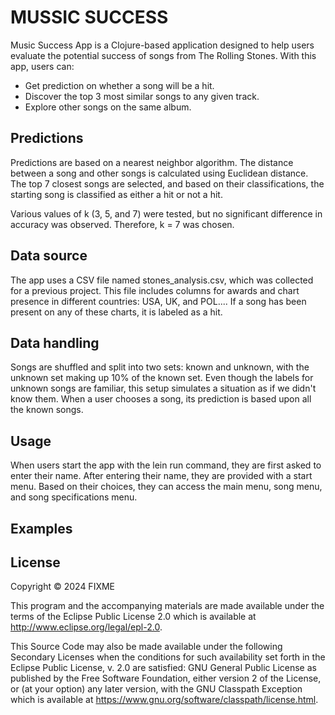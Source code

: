# MUSSIC SUCCESS
Music Success App is a Clojure-based application designed to help users evaluate the potential success of songs from The Rolling Stones. With this app, users can:
- Get prediction on whether a song will be a hit.
- Discover the top 3 most similar songs to any given track.
- Explore other songs on the same album.
  
## Predictions
Predictions are based on a nearest neighbor algorithm. The distance between a song and other songs is calculated using Euclidean distance. The top 7 closest songs are selected, and based on their classifications, the starting song is classified as either a hit or not a hit.

Various values of k (3, 5, and 7) were tested, but no significant difference in accuracy was observed. Therefore, k = 7 was chosen.

## Data source
The app uses a CSV file named stones_analysis.csv, which was collected for a previous project. This file includes columns for awards and chart presence in different countries: USA, UK, and POL.... 
If a song has been present on any of these charts, it is labeled as a hit.

## Data handling
Songs are shuffled and split into two sets: known and unknown, with the unknown set making up 10% of the known set. Even though the labels for unknown songs are familiar, this setup simulates a situation as if we didn't know them. When a user chooses a song, its prediction is based upon all the known songs.

## Usage
When users start the app with the lein run command, they are first asked to enter their name. After entering their name, they are provided with a start menu. Based on their choices, they can access the main menu, song menu, and song specifications menu.

## Examples


## License

Copyright © 2024 FIXME

This program and the accompanying materials are made available under the
terms of the Eclipse Public License 2.0 which is available at
http://www.eclipse.org/legal/epl-2.0.

This Source Code may also be made available under the following Secondary
Licenses when the conditions for such availability set forth in the Eclipse
Public License, v. 2.0 are satisfied: GNU General Public License as published by
the Free Software Foundation, either version 2 of the License, or (at your
option) any later version, with the GNU Classpath Exception which is available
at https://www.gnu.org/software/classpath/license.html.
